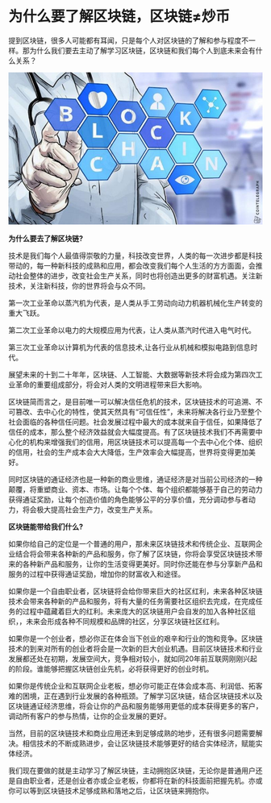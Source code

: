 # 为什么要了解区块链，区块链≠炒币

提到区块链，很多人可能都有耳闻，只是每个人对区块链的了解和参与程度不一样。那为什么我们要去主动了解学习区块链，区块链和我们每个人到底未来会有什么关系？

![12.jpg](image/09-01.jpg)

**为什么要去了解区块链?**

技术是我们每个人最值得崇敬的力量，科技改变世界，人类的每一次进步都是科技带动的，每一种新科技的成熟和应用，都会改变我们每个人生活的方方面面，会推动社会整体的进步，改变社会生产关系，同时也将创造出更多的财富机遇。关注新技术，关注新科技，你的世界将会与众不同。  

第一次工业革命以蒸汽机为代表，是人类从手工劳动向动力机器机械化生产转变的重大飞跃。

第二次工业革命以电力的大规模应用为代表，让人类从蒸汽时代进入电气时代。

第三次工业革命以计算机为代表的信息技术,让各行业从机械和模拟电路到信息时代。

展望未来的十到二十年年，区块链、人工智能、大数据等新技术将会成为第四次工业革命的重要组成部分，将会对人类的文明进程带来巨大影响。

区块链简而言之，是目前唯一可以解决信任危机的技术，区块链技术的可追溯、不可篡改、去中心化的特性，使其天然具有“可信任性”，未来将解决各行业乃至整个社会面临的各种信任问题。社会发展过程中最大的成本就来自于信任，如果降低了信任的成本，那么整个经济效益就会大幅度提高。有了区块链技术我们不再需要中心化的机构来增强我们的信用，用区块链技术可以提高每一个去中心化个体、组织的信用，社会的生产成本会大大降低，生产效率会大幅提高，世界将变得更加美好。

同时区块链的通证经济也是一种新的商业思维，通证经济是对当前公司经济的一种颠覆，将重塑商业、资本、市场。让每个个体、每个组织都能够基于自己的劳动力获得通证奖励，让每个创造价值的角色能够公平的分享价值，充分调动参与者动力，将会极大提高社会生产力，改变生产关系。

**区块链能带给我们什么?**

如果你给自己的定位是一个普通的用户，那未来区块链技术和传统企业、互联网企业结合将会带来各种新的产品和服务，你了解了区块链，你将会享受区块链技术带来的各种新产品和服务，让你的生活变得更美好。同时你还能在参与分享新产品和服务的过程中获得通证奖励，增加你的财富收入和途径。  

如果你是一个自由职业者，区块链将会给你带来巨大的社区红利，未来各种区块链技术会带来各种新的产品和服务，将有大量的任务需要社区组织去完成，在完成任务的过程中蕴藏着巨大的红利。未来庞大的区块链用户会自发的加入各种社区组织，，未来会形成各种不同规模和品牌的社区，分享区块链社区红利。

如果你是一个创业者，想必你正在体会当下创业的艰辛和行业的饱和竞争。区块链技术的到来对所有的创业者将会是一次新的巨大创业机遇。目前区块链技术和行业发展都还处在初期，发展空间大，竞争相对较小，就如同20年前互联网刚刚兴起的阶段。谁能够把握区块链创业先机，必将获得更好的创业时机。

如果你是传统企业和互联网企业老板，想必你可能正在体会成本高、利润低、拓客难的困境，正在遇到行业发展的各种瓶颈。了解学习区块链，结合区块链技术以及区块链通证经济思维，将会让你的产品和服务能够用更低的成本获得更多的客户，调动所有客户的参与热情，让你的企业发展的更好。

当然，目前的区块链技术和商业应用还未到足够成熟的地步，还有很多问题需要解决。相信技术的不断成熟进步，会让区块链技术能够更好的结合实体经济，赋能实体经济。

我们现在要做的就是主动学习了解区块链，主动拥抱区块链，无论你是普通用户还是自由职业者，还是创业者亦或企业老板，你都将在新的科技面前把握先机。亦或你可以等到区块链技术足够成熟和落地之后，让区块链来拥抱你。
